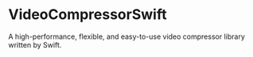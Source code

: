 # VideoCompressorSwift
A high-performance, flexible, and easy-to-use video compressor library written by Swift.

